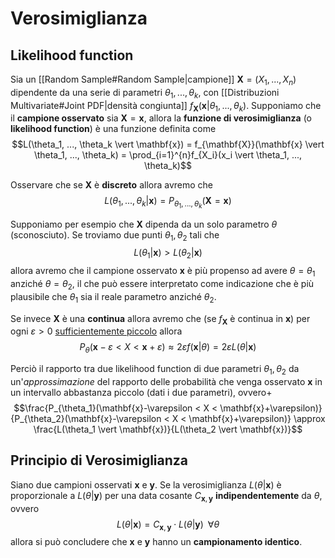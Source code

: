 # Verosimiglianza
## Likelihood function
Sia un [[Random Sample#Random Sample|campione]] $\mathbf{X} = (X_1, ..., X_n)$ dipendente da una serie di parametri $\theta_1, ..., \theta_k$, con [[Distribuzioni Multivariate#Joint PDF|densità congiunta]] $f_{\mathbf{X}}(\mathbf{x} \vert \theta_1, ..., \theta_k)$.
Supponiamo che il **campione osservato** sia $\mathbf{X} = \mathbf{x}$, allora la **funzione di verosimiglianza** (o **likelihood function**) è una funzione definita come $$L(\theta_1, ..., \theta_k \vert \mathbf{x}) = f_{\mathbf{X}}(\mathbf{x} \vert \theta_1, ..., \theta_k) = \prod_{i=1}^{n}f_{X_i}(x_i \vert \theta_1, ..., \theta_k)$$

Osservare che se $\mathbf{X}$ è **discreto** allora avremo che $$L(\theta_1, ..., \theta_k \vert \mathbf{x}) = P_{\theta_1, ..., \theta_k}( \mathbf{X} = \mathbf{x})$$

Supponiamo per esempio che $\mathbf{X}$ dipenda da un solo parametro $\theta$ (sconosciuto).
Se troviamo due punti $\theta_1, \theta_2$ tali che $$L(\theta_1 \vert \mathbf{x}) > L(\theta_2 \vert \mathbf{x})$$ allora avremo che il campione osservato $\mathbf{x}$ è più propenso ad avere $\theta = \theta_1$ anziché $\theta = \theta_2$, il che può essere interpretato come indicazione che è più plausibile che $\theta_1$ sia il reale parametro anziché $\theta_2$.

Se invece $\mathbf{X}$ è una **continua** allora avremo che (se $f_\mathbf{X}$ è continua in $\mathbf{x}$) per ogni $\varepsilon > 0$ <u>sufficientemente piccolo</u> allora 
$$P_\theta(\mathbf{x}-\varepsilon < X < \mathbf{x}+\varepsilon) \approx 2\varepsilon f(\mathbf{x} \vert \theta) = 2\varepsilon L(\theta \vert \mathbf{x})$$

Perciò il rapporto tra due likelihood function di due parametri $\theta_1, \theta_2$ da un'*approssimazione* del rapporto delle probabilità che venga osservato $\mathbf{x}$ in un intervallo abbastanza piccolo (dati i due parametri), ovvero+
$$\frac{P_{\theta_1}(\mathbf{x}-\varepsilon < X < \mathbf{x}+\varepsilon)}{P_{\theta_2}(\mathbf{x}-\varepsilon < X < \mathbf{x}+\varepsilon)} \approx \frac{L(\theta_1 \vert \mathbf{x})}{L(\theta_2 \vert \mathbf{x})}$$

## Principio di Verosimiglianza
Siano due campioni osservati $\mathbf{x}$ e $\mathbf{y}$.
Se la verosimiglianza $L(\theta \vert \mathbf{x})$ è proporzionale a $L(\theta \vert \mathbf{y})$ per una data cosante $C_{\mathbf{x}, \mathbf{y}}$ **indipendentemente** da $\theta$, ovvero $$L(\theta \vert \mathbf{x}) = C_{\mathbf{x}, \mathbf{y}} \cdot L(\theta \vert \mathbf{y}) \;\; \forall \theta$$ allora si può concludere che $\mathbf{x}$ e $\mathbf{y}$ hanno un **campionamento identico**.